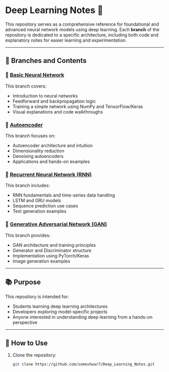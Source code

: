 # Deep Learning Notes 🧠

This repository serves as a comprehensive reference for foundational and advanced neural network models using deep learning. Each **branch** of the repository is dedicated to a specific architecture, including both code and explanatory notes for easier learning and experimentation.

---

## 🔀 Branches and Contents

### 🔹 [Basic Neural Network](https://github.com/someshwar7/Deep_Learning_Notes/tree/basic_neural_network)
This branch covers:
- Introduction to neural networks
- Feedforward and backpropagation logic
- Training a simple network using NumPy and TensorFlow/Keras
- Visual explanations and code walkthroughs

### 🔹 [Autoencoder](https://github.com/someshwar7/Deep_Learning_Notes/tree/autoencoder)
This branch focuses on:
- Autoencoder architecture and intuition
- Dimensionality reduction
- Denoising autoencoders
- Applications and hands-on examples

### 🔹 [Recurrent Neural Network (RNN)](https://github.com/someshwar7/Deep_Learning_Notes/tree/recurrent_neural_network)
This branch includes:
- RNN fundamentals and time-series data handling
- LSTM and GRU models
- Sequence prediction use cases
- Text generation examples

### 🔹 [Generative Adversarial Network (GAN)](https://github.com/someshwar7/Deep_Learning_Notes/tree/GAN)
This branch provides:
- GAN architecture and training principles
- Generator and Discriminator structure
- Implementation using PyTorch/Keras
- Image generation examples

---

## 📚 Purpose

This repository is intended for:
- Students learning deep learning architectures
- Developers exploring model-specific projects
- Anyone interested in understanding deep learning from a hands-on perspective

---

## 📎 How to Use

1. Clone the repository:
   ```bash
   git clone https://github.com/someshwar7/Deep_Learning_Notes.git
